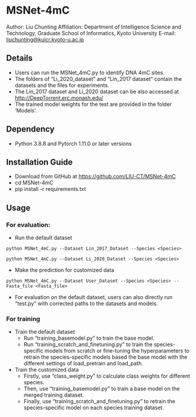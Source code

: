 # MSNet-4mC

Author: Liu Chunting
Affiliation: Department of Intelligence Science and Technology, Graduate School of Informatics, Kyoto University
E-mail: liuchunting@kuicr.kyoto-u.ac.jp

## Details
* Users can run the MSNet_4mC.py to identify DNA 4mC sites.  
* The folders of “Li_2020_dataset” and “Lin_2017 dataset” contain the datasets and the files for experiments.  
* The Lin_2017 dataset and Li_2020 dataset can be also accessed at http://DeepTorrent.erc.monash.edu/  
* The trained model weights for the test are provided in the folder ‘Models’.  

## Dependency
* Python 3.8.8 and Pytorch 1.11.0 or later versions  

## Installation Guide
* Download from GitHub at https://github.com/LIU-CT/MSNet-4mC  
* cd MSNet-4mC  
* pip install -r requirements.txt  

## Usage
### For evaluation:
* Run the default dataset  
```
python MSNet_4mC.py --Dataset Lin_2017_Dataset --Species <Species>
``` 
```
python MSNet_4mC.py --Dataset Li_2020_Dataset --Species <Species> 
```
* Make the prediction for customized data  
```
python MSNet_4mC.py --Dataset User_Dataset --Species <Species> --Fasta_file <Fasta_file>  
```
* For evaluation on the default dataset, users can also directly run “test.py” with corrected paths to the datasets and models.   
### For training
* Train the default dataset  
  * Run “training_basemodel.py” to train the base model.  
  * Run “training_scratch_and_finetuning.py” to train the species-specific models from scratch or fine-tuning the  hyperparameters to retrain the species-specific models based the base model with the different settings of load_pretrain and load_path.
* Train the customized data  
  * Firstly, use “class_weight.py” to calculate class weights for different species.  
  * Then, use “training_basemodel.py” to train a base model on the merged training dataset.  
  * Finally, use “training_scratch_and_finetuning.py” to retrain the species-specific model on each species training dataset.



